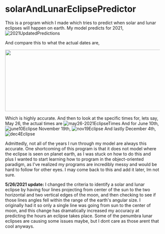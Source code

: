 # solarAndLunarEclipsePredictor

This is a program which I made which tries to predict when solar and lunar eclipses will happen on earth. My model predicts for 2021,![2021UpdatedPredictions](https://user-images.githubusercontent.com/37377528/120257038-6d834a80-c25d-11eb-89b9-f3c9041ab5ee.png)

And compare this to what the actual dates are,
<p align="center">
  <img width="600" height="200" src="https://user-images.githubusercontent.com/37377528/120106565-7b38b300-c12b-11eb-8ca0-3bb82728881f.png">
</p>

Which is highly accurate. And then to look at the specific times for, lets say, May 26, the actual times are 
![may26-2021EclipseTimes](https://user-images.githubusercontent.com/37377528/120106615-cb177a00-c12b-11eb-8eee-521c8a0482eb.png)
And for June 10th,
![june10Eclipse](https://user-images.githubusercontent.com/37377528/120106770-61e43680-c12c-11eb-9775-695575f3b16e.png)
November 19th, 
![nov19Eclipse](https://user-images.githubusercontent.com/37377528/120106785-732d4300-c12c-11eb-8c0b-f94b8ed80d35.png)
And lastly December 4th,
![dec4Eclipse](https://user-images.githubusercontent.com/37377528/120106799-7de7d800-c12c-11eb-844b-fbdae84fa211.png)

Admittedly, not all of the years I run through my model are always this accurate. One shortcoming of this program is that it does not model where the eclipse is seen on planet earth, as I was stuck on how to do this and plus I wanted to start learning how to program in the object-oriented paradigm, as I've realized my programs are incredibly messy and would be hard to follow for other eyes. I may come back to this and add it later, Im not sure.

**5/26/2021 update:** I changed the criteria to identify a solar and lunar eclipse by having four lines projecting from center of the sun to the two horizontal and two vertical edges of the moon, and then checking to see if those lines angles fell within the range of the earth's angular size. I originally had it so only a single line was going from sun to the center of moon, and this change has dramatically increased my accuracy at predicting the hours an eclipse takes place. Some of the penumbra lunar eclipses are causing some issues maybe, but I dont care as those arent that cool anyways.

